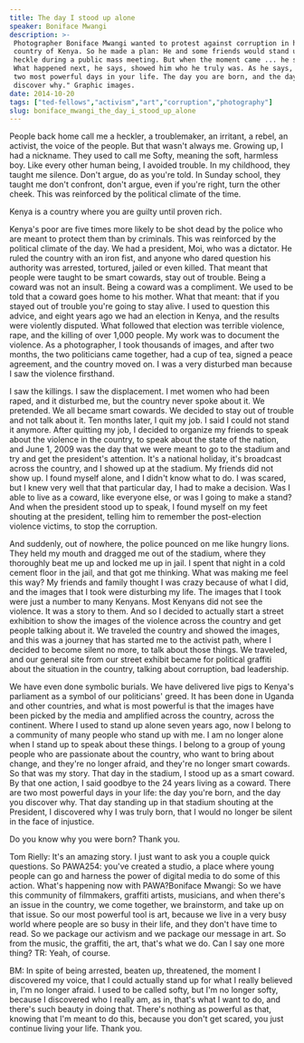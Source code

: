 ```yaml
---
title: The day I stood up alone
speaker: Boniface Mwangi
description: >-
 Photographer Boniface Mwangi wanted to protest against corruption in his home
 country of Kenya. So he made a plan: He and some friends would stand up and
 heckle during a public mass meeting. But when the moment came ... he stood alone.
 What happened next, he says, showed him who he truly was. As he says, "There are
 two most powerful days in your life. The day you are born, and the day you
 discover why." Graphic images.
date: 2014-10-20
tags: ["ted-fellows","activism","art","corruption","photography"]
slug: boniface_mwangi_the_day_i_stood_up_alone
---
```


People back home call me a heckler, a troublemaker, an irritant, a rebel, an activist, the
voice of the people. But that wasn't always me. Growing up, I had a nickname. They used to
call me Softy, meaning the soft, harmless boy. Like every other human being, I avoided
trouble. In my childhood, they taught me silence. Don't argue, do as you're told. In
Sunday school, they taught me don't confront, don't argue, even if you're right, turn the
other cheek. This was reinforced by the political climate of the time. 

Kenya is a country where you are guilty until proven rich. 

Kenya's poor are five times more likely to be shot dead by the police who are meant to
protect them than by criminals. This was reinforced by the political climate of the day.
We had a president, Moi, who was a dictator. He ruled the country with an iron fist, and
anyone who dared question his authority was arrested, tortured, jailed or even killed.
That meant that people were taught to be smart cowards, stay out of trouble. Being a
coward was not an insult. Being a coward was a compliment. We used to be told that a
coward goes home to his mother. What that meant: that if you stayed out of trouble you're
going to stay alive. I used to question this advice, and eight years ago we had an election
in Kenya, and the results were violently disputed. What followed that election was
terrible violence, rape, and the killing of over 1,000 people. My work was to document the
violence. As a photographer, I took thousands of images, and after two months, the two
politicians came together, had a cup of tea, signed a peace agreement, and the country
moved on. I was a very disturbed man because I saw the violence firsthand.

I saw the killings. I saw the displacement. I met women who had been raped, and it
disturbed me, but the country never spoke about it. We pretended. We all became smart
cowards. We decided to stay out of trouble and not talk about it. Ten months later, I quit
my job. I said I could not stand it anymore. After quitting my job, I decided to organize
my friends to speak about the violence in the country, to speak about the state of the
nation, and June 1, 2009 was the day that we were meant to go to the stadium and try and
get the president's attention. It's a national holiday, it's broadcast across the country,
and I showed up at the stadium. My friends did not show up. I found myself alone, and I
didn't know what to do. I was scared, but I knew very well that that particular day, I had
to make a decision. Was I able to live as a coward, like everyone else, or was I going to
make a stand? And when the president stood up to speak, I found myself on my feet shouting
at the president, telling him to remember the post-election violence victims, to stop the
corruption.

And suddenly, out of nowhere, the police pounced on me like hungry lions. They held my
mouth and dragged me out of the stadium, where they thoroughly beat me up and locked me up
in jail. I spent that night in a cold cement floor in the jail, and that got me thinking.
What was making me feel this way? My friends and family thought I was crazy because of
what I did, and the images that I took were disturbing my life. The images that I took
were just a number to many Kenyans. Most Kenyans did not see the violence. It was a story
to them. And so I decided to actually start a street exhibition to show the images of the
violence across the country and get people talking about it. We traveled the country and
showed the images, and this was a journey that has started me to the activist path, where
I decided to become silent no more, to talk about those things. We traveled, and our
general site from our street exhibit became for political graffiti about the situation in
the country, talking about corruption, bad leadership.

We have even done symbolic burials. We have delivered live pigs to Kenya's parliament as a
symbol of our politicians' greed. It has been done in Uganda and other countries, and what
is most powerful is that the images have been picked by the media and amplified across the
country, across the continent. Where I used to stand up alone seven years ago, now I belong
to a community of many people who stand up with me. I am no longer alone when I stand up
to speak about these things. I belong to a group of young people who are passionate about
the country, who want to bring about change, and they're no longer afraid, and they're no
longer smart cowards. So that was my story. That day in the stadium, I stood up as a smart
coward. By that one action, I said goodbye to the 24 years living as a coward. There are
two most powerful days in your life: the day you're born, and the day you discover why.
That day standing up in that stadium shouting at the President, I discovered why I was
truly born, that I would no longer be silent in the face of injustice.

Do you know why you were born? Thank you. 

Tom Rielly: It's an amazing story. I just want to ask you a couple quick questions. So
PAWA254: you've created a studio, a place where young people can go and harness the power
of digital media to do some of this action. What's happening now with PAWA?Boniface
Mwangi: So we have this community of filmmakers, graffiti artists, musicians, and when
there's an issue in the country, we come together, we brainstorm, and take up on that
issue. So our most powerful tool is art, because we live in a very busy world where people
are so busy in their life, and they don't have time to read. So we package our activism
and we package our message in art. So from the music, the graffiti, the art, that's what
we do. Can I say one more thing? TR: Yeah, of course. 

BM: In spite of being arrested, beaten up, threatened, the moment I discovered my voice,
that I could actually stand up for what I really believed in, I'm no longer afraid. I used
to be called softy, but I'm no longer softy, because I discovered who I really am, as in,
that's what I want to do, and there's such beauty in doing that. There's nothing as
powerful as that, knowing that I'm meant to do this, because you don't get scared, you
just continue living your life. Thank you.

<!--
ad_duration=3.33
comment_count=79
event="TEDGlobal 2014"
external_start_time=0
has_talk_citation=0
intro_duration=11.82
is_subtitle_required="False"
is_talk_featured="True"
language="en"
language_swap="False"
native_language="en"
number_of_related_talks=6
number_of_speakers=1
number_of_subtitled_videos=34
number_of_tags=5
number_of_talk_download_languages=34
number_of_talk_more_resources=1
number_of_talk_recommendations=0
number_of_talks_take_actions=0
post_ad_duration=0.83
published_timestamp="2015-04-02 15:43:43"
recording_date="2014-10-20"
speaker_is_published=1
speaker_name="Boniface Mwangi"
talk_name="The day I stood up alone"
talks_tags=["ted-fellows","activism","art","corruption","photography"]
talks_take_action=[]
url_audio="https://download.ted.com/talks/BonifaceMwangi_2014U.mp3?apikey=acme-roadrunner"
url_photo_speaker="https://pe.tedcdn.com/images/ted/e69d25058d5299d092899a102d533a41c3248685_254x191.jpg"
url_photo_talk="https://pe.tedcdn.com/images/ted/c503844ad499db8826d41e0b5bc5df56bd375d22_2880x1620.jpg"
url_webpage="https://www.ted.com/talks/boniface_mwangi_the_day_i_stood_up_alone"
video_type_name="TED Stage Talk"
-->